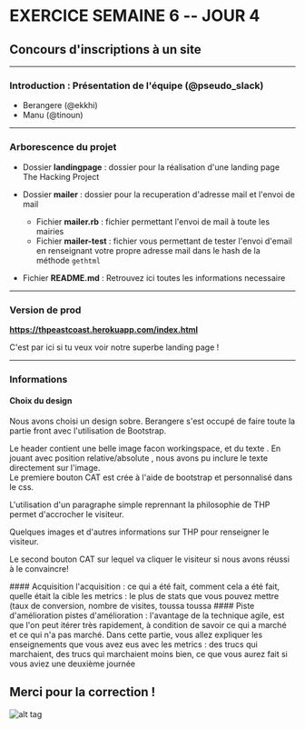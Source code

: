 # EXERCICE SEMAINE 6 -- JOUR 4
## Concours d'inscriptions à un site

-------------

### Introduction : Présentation de l'équipe (@pseudo_slack)
- Berangere (@ekkhi)
- Manu (@tinoun)

-------------

### Arborescence du projet

- Dossier **landingpage** : dossier pour la réalisation d'une landing page The Hacking Project
- Dossier **mailer** : dossier pour la recuperation d'adresse mail et l'envoi de mail
	- Fichier **mailer.rb** : fichier permettant l'envoi de mail à toute les mairies
	- Fichier **mailer-test** : fichier vous permettant de tester l'envoi d'email en renseignant votre propre adresse mail dans le hash de la méthode ```gethtml```


- Fichier **README.md** : Retrouvez ici toutes les informations necessaire

------------

### Version de prod

**https://thpeastcoast.herokuapp.com/index.html**
<p>C'est par ici si tu veux voir notre superbe landing page !</p>


------------

### Informations 

#### Choix du design
<p>Nous avons choisi un design sobre. Berangere s'est occupé de faire toute la partie front avec l'utilisation de Bootstrap. </p>
<p>
	Le header contient une belle image facon workingspace, et du texte . En jouant avec position relative/absolute , nous avons pu inclure le texte directement sur l'image.<br>
	Le premiere bouton CAT est crée à l'aide de bootstrap et personnalisé dans le css.
</p>
<p>
	L'utilisation d'un paragraphe simple reprennant la philosophie de THP permet d'accrocher le visiteur.
</p>
<p>
	Quelques images et d'autres informations sur THP pour renseigner le visiteur.
</p>
<p>
	Le second bouton CAT sur lequel va cliquer le visiteur si nous avons réussi à le convaincre!
</p>
#### Acquisition
    l'acquisition : ce qui a été fait, comment cela a été fait, quelle était la cible
    les metrics : le plus de stats que vous pouvez mettre (taux de conversion, nombre de visites, toussa toussa
#### Piste d'amélioration
    pistes d'amélioration : l'avantage de la technique agile, est que l'on peut itérer très rapidement, à condition de savoir ce qui a marché et ce qui n'a pas marché. Dans cette partie, vous allez expliquer les enseignements que vous avez eus avec les metrics : des trucs qui marchaient, des trucs qui marchaient moins bien, ce que vous aurez fait si vous aviez une deuxième journée


## Merci pour la correction ! 


![alt tag](https://user-images.githubusercontent.com/37908682/38898586-acc9ed70-4295-11e8-9433-fa83027043be.png)
